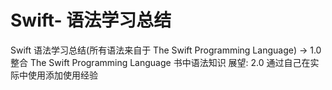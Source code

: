 # Swift- 语法学习总结
Swift 语法学习总结(所有语法来自于 The Swift Programming Language)
-> 1.0 整合 The Swift Programming Language 书中语法知识
展望: 2.0 通过自己在实际中使用添加使用经验 
